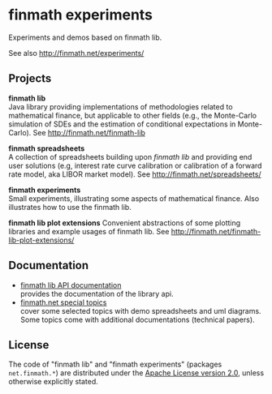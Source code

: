 finmath experiments
===================

Experiments and demos based on finmath lib.

See also http://finmath.net/experiments/

Projects
--------

**finmath lib**  
    Java library providing implementations of methodologies related to
    mathematical finance, but applicable to other fields (e.g., the
    Monte-Carlo simulation of SDEs and the estimation of conditional
    expectations in Monte-Carlo).
    See http://finmath.net/finmath-lib

**finmath spreadsheets**  
    A collection of spreadsheets building upon *finmath lib* and
    providing end user solutions (e.g, interest rate curve calibration
    or calibration of a forward rate model, aka LIBOR market model).
    See http://finmath.net/spreadsheets/

**finmath experiments**  
    Small experiments, illustrating some aspects of mathematical
    finance. Also illustrates how to use the finmath lib.

**finmath lib plot extensions**
	Convenient abstractions of some plotting libraries and example usages of finmath lib.
	See http://finmath.net/finmath-lib-plot-extensions/
    

Documentation
-------------

-   [finmath lib API documentation][]  
     provides the documentation of the library api.
-   [finmath.net special topics][]  
     cover some selected topics with demo spreadsheets and uml diagrams.
    Some topics come with additional documentations (technical papers).


License
-------

The code of "finmath lib" and "finmath experiments" (packages
`net.finmath.*`) are distributed under the [Apache License version
2.0][], unless otherwise explicitly stated.

  [finmath lib API documentation]: http://www.finmath.net/java/finmath-lib/doc/
  [finmath.net special topics]: http://www.finmath.net/topics
  [Apache License version 2.0]: http://www.apache.org/licenses/LICENSE-2.0.html
